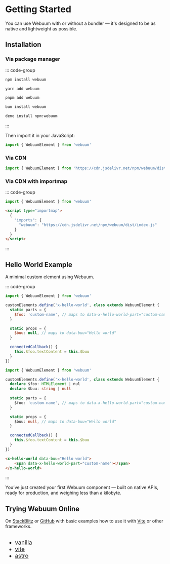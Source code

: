 # Getting Started

You can use Webuum with or without a bundler — it's designed to be as native and lightweight as possible.

## Installation

### Via package manager

::: code-group
```bash [npm]
npm install webuum
```
```bash [Yarn]
yarn add webuum
```
```bash [pnpm]
pnpm add webuum
```
```bash [Bun]
bun install webuum
```
```bash [Deno]
deno install npm:webuum
```
:::

Then import it in your JavaScript:

```js
import { WebuumElement } from 'webuum'
```

### Via CDN

```js
import { WebuumElement } from 'https://cdn.jsdelivr.net/npm/webuum/dist/index.js'
```

### Via CDN with importmap
::: code-group
```js
import { WebuumElement } from 'webuum'
```
```html
<script type="importmap">
  {
    "imports": {
      "webuum": "https://cdn.jsdelivr.net/npm/webuum/dist/index.js"
    }
  }
</script>
```
:::

## Hello World Example

A minimal custom element using Webuum.

::: code-group
```js
import { WebuumElement } from 'webuum'

customElements.define('x-hello-world', class extends WebuumElement {
  static parts = {
    $foo: 'custom-name', // maps to data-x-hello-world-part="custom-name"
  }

  static props = {
    $buu: null, // maps to data-buu="Hello world"
  }

  connectedCallback() {
    this.$foo.textContent = this.$buu
  }
})
```
```ts
import { WebuumElement } from 'webuum'

customElements.define('x-hello-world', class extends WebuumElement {
  declare $foo: HTMLElement | nul
  declare $buu: string | null
    
  static parts = {
    $foo: 'custom-name', // maps to data-x-hello-world-part="custom-name"
  }

  static props = {
    $buu: null, // maps to data-buu="Hello world"
  }

  connectedCallback() {
    this.$foo.textContent = this.$buu
  }
})
```
```html
<x-hello-world data-buu="Hello world">
    <span data-x-hello-world-part="custom-name"></span>
</x-hello-world>
```
:::

You’ve just created your first Webuum component — built on native APIs, ready for production, and weighing less than a kilobyte.

## Trying Webuum Online

On [StackBlitz](https://stackblitz.com/) or [GitHub](https://github.com/webuum/webuum/tree/main/examples) with basic examples how to use it with [Vite](https://vitejs.dev/) or other frameworks.

<style>
    #trying-winduum-online a {
        display: flex;
        align-items: center;
        gap: 0.5rem;
    }

    #trying-winduum-online a svg {
        width: 0.875rem;
        height: 0.875rem;
    }

    .dark #trying-winduum-online a svg {
        fill: #fff;
    }

    @media all and (max-width: 720px) {
        #trying-winduum-online {
            display: block !important;
            gap: 3rem !important;
        }
    }
</style>

<div id="trying-winduum-online" style="display: flex; gap: 6rem; font-size: 1.125rem;">
<div>

* <a href="https://stackblitz.com/github/webuum/webuum/tree/main/examples/vanilla" target="_blank" rel="noreferrer">vanilla <svg><use href="#icon-sb" /></svg></a>
* <a href="https://stackblitz.com/github/webuum/webuum/tree/main/examples/vite" target="_blank" rel="noreferrer">vite <svg><use href="#icon-sb" /></svg></a>
* <a href="https://stackblitz.com/github/webuum/webuum/tree/main/examples/astro" target="_blank" rel="noreferrer">astro<svg><use href="#icon-sb" /></svg></a>

</div>
</div>